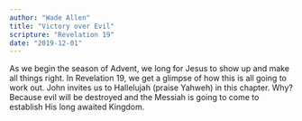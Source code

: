 ```yaml
---
author: "Wade Allen"
title: "Victory over Evil"
scripture: "Revelation 19"
date: "2019-12-01"
---
```


As we begin the season of Advent, we long for Jesus to show up and make all things right. In Revelation 19, we get a glimpse of how this is all going to work out. John invites us to Hallelujah (praise Yahweh) in this chapter. Why? Because evil will be destroyed and the Messiah is going to come to establish His long awaited Kingdom.
